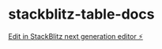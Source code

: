 # stackblitz-table-docs

[Edit in StackBlitz next generation editor ⚡️](https://stackblitz.com/~/github.com/osvaldojeronymo/stackblitz-table-docs)